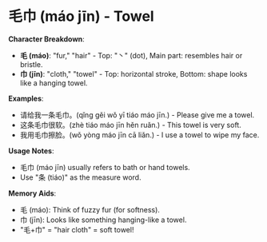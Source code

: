 # **毛巾 (máo jīn) - Towel**

**Character Breakdown**:  
- **毛 (máo)**: "fur," "hair" - Top: "丶" (dot), Main part: resembles hair or bristle.  
- **巾 (jīn)**: "cloth," "towel" - Top: horizontal stroke, Bottom: shape looks like a hanging towel.

**Examples**:  
- 请给我一条毛巾。(qǐng gěi wǒ yī tiáo máo jīn.) - Please give me a towel.  
- 这条毛巾很软。(zhè tiáo máo jīn hěn ruǎn.) - This towel is very soft.  
- 我用毛巾擦脸。(wǒ yòng máo jīn cā liǎn.) - I use a towel to wipe my face.

**Usage Notes**:  
- 毛巾 (máo jīn) usually refers to bath or hand towels.  
- Use "条 (tiáo)" as the measure word.

**Memory Aids**:  
- 毛 (máo): Think of fuzzy fur (for softness).  
- 巾 (jīn): Looks like something hanging-like a towel.  
- "毛+巾" = "hair cloth" = soft towel!